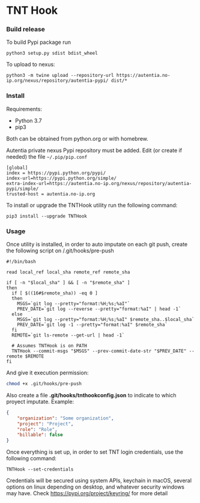 # TNT Hook

### Build release 
To build Pypi package run
```shell script
python3 setup.py sdist bdist_wheel
```
To upload to nexus:
```shell script
python3 -m twine upload --repository-url https://autentia.no-ip.org/nexus/repository/autentia-pypi/ dist/*
```

### Install
Requirements:
- Python 3.7
- pip3

Both can be obtained from python.org or with homebrew.

Autentia private nexus Pypi repository must be added. Edit (or create if needed) the file ```~/.pip/pip.conf```
```
[global]
index = https://pypi.python.org/pypi/
index-url=https://pypi.python.org/simple/
extra-index-url=https://autentia.no-ip.org/nexus/repository/autentia-pypi/simple/
trusted-host = autentia.no-ip.org
```

To install or upgrade the TNTHook utility run the following command:
```shell script
pip3 install --upgrade TNTHook
```

### Usage
Once utility is installed, in order to auto imputate on each git push, create the following script on <your-git-project>/.git/hooks/pre-push
```shell script
#!/bin/bash

read local_ref local_sha remote_ref remote_sha

if [ -n "$local_sha" ] && [ -n "$remote_sha" ]
then
  if [ $((16#$remote_sha)) -eq 0 ]
  then
    MSGS=`git log --pretty="format:%H;%s;%aI"`
    PREV_DATE=`git log --reverse --pretty="format:%aI" | head -1`
  else
    MSGS=`git log --pretty="format:%H;%s;%aI" $remote_sha..$local_sha`
    PREV_DATE=`git log -1 --pretty="format:%aI" $remote_sha`
  fi
  REMOTE=`git ls-remote --get-url | head -1`

  # Assumes TNTHook is on PATH
  TNTHook --commit-msgs "$MSGS" --prev-commit-date-str "$PREV_DATE" --remote $REMOTE
fi
```
And give it execution permission:
```bash
chmod +x .git/hooks/pre-push
```
Also create a file **.git/hooks/tnthookconfig.json** to indicate to which proyect imputate. Example:
```json
{
    "organization": "Some organization",
    "project": "Project",
    "role": "Role",
    "billable": false
}
```
Once everything is set up, in order to set TNT login credentials, use the following command:
```shell script
TNTHook --set-credentials
```
Credentials will be secured using system APIs, keychain in macOS, several options on linux depending on desktop, and whatever security windows may have. Check https://pypi.org/project/keyring/ for more detail
